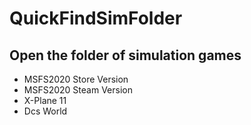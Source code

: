 # QuickFindSimFolder
## Open the folder of simulation games

* MSFS2020 Store Version
* MSFS2020 Steam Version
* X-Plane 11
* Dcs World